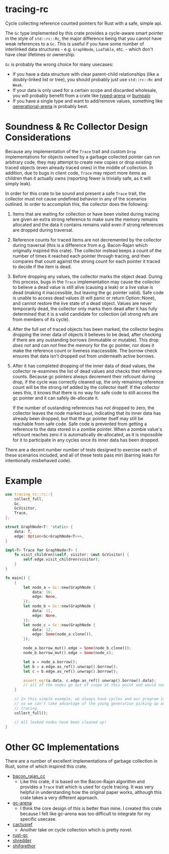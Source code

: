 # tracing-rc
Cycle collecting reference counted pointers for Rust with a safe, simple api.

The `Gc` type implemented by this crate provides a cycle-aware smart pointer in the style of
`std::rc::Rc`, the major difference being that you cannot have weak references to a `Gc`. This is
useful if you have some number of interlinked data structures - e.g. `GraphNode`, `LuaTable`, etc. -
which don't have clear lifetimes or ownership.

`Gc` is probably the wrong choice for many usecases:
- If you have a data structure with clear parent-child relationships (like a doubly-linked list or
  tree), you should probably just use `std::rc::Rc` and `Weak`.
- If your data is only used for a certain scope and discarded wholesale, you will probably benefit
  from a crate like [typed-arena](https://lib.rs/crates/typed-arena) or
  [bumpalo](https://crates.io/crates/bumpalo)
- If you have a single type and want to add/remove values, something like
  [generational-arena](https://lib.rs/crates/generational-arena) is probably best.

# Soundness & Rc Collector Design Considerations
Because any implementation of the `Trace` trait and custom `Drop` implementations for objects
owned by a garbage collected pointer can run arbitrary code, they may attempt to create new copies or
drop existing traced objects (even already traced ones) in the middle of collection. In addition,
due to bugs in client code, `Trace` may report more items as children than it actually owns
(reporting fewer is trivially safe, as it will simply leak).

In order for this crate to be sound and present a safe `Trace` trait, the collector must not
cause undefined behavior in any of the scenarios outlined. In order to accomplish this, the
collector does the following:
1. Items that are waiting for collection or have been visited during tracing are given an extra
   strong reference to make sure the memory remains allocated and the data it contains remains valid
   even if strong references are dropped during traversal.
2. Reference counts for traced items are not decremented by the collector during traversal (this is
   a difference from e.g. Bacon-Rajan which originally inspired this crate). The collector instead
   keeps a count of the number of times it reached each pointer through tracing, and then compares
   that count against the strong count for each pointer it traced to decide if the item is dead.
3. Before dropping any values, the collector marks the object dead. During this process, bugs in the
   `Trace` implementation may cause the collector to believe a dead value is still alive
   (causing a leak) or a live value is dead (making it inaccessible, but leaving the gc pointer
   valid). Safe code is unable to access dead values (it will panic or return Option::None), and
   cannot restore the live state of a dead object. Values are never temporarily dead, the collector
   only marks them dead after it has fully determined that it is a valid candidate for collection
   (all strong refs are from members of its cycle).
4. After the full set of traced objects has been marked, the collector begins dropping the inner
   data of objects it believes to be dead, after checking if there are any oustanding borrows
   (immutable or mutable). This drop _does not_ and _can not_ free the memory for the gc pointer,
   nor does it make the reference count or liveness inaccessible. The borrow check ensures that data
   isn't dropped out from underneath active borrows.
5. After it has completed dropping of the inner data of dead values, the collector re-examines the
   list of dead values and checks their reference counts. Because gc pointers always decrement their
   refcount during drop, if the cycle was correctly cleaned up, the only remaining reference count
   will be the strong ref added by the collector itself. If the collector sees this, it knows that
   there is no way for safe code to still access the gc pointer and it can safely de-allocate it.
   
   If the number of oustanding references has _not_ dropped to zero, the collector leaves the node
   marked `Dead`, indicating that its inner data has already been dropped, but that the gc pointer
   itself may still be reachable from safe code. Safe code is prevented from getting a reference to
   the data stored in a zombie pointer. When a zombie value's refcount reaches zero it is
   automatically de-allocated, as it is impossible for it to participate in any cycles once its
   inner data has been dropped.

There are a decent number number of tests designed to exercise each of these scenarios included, and all
of these tests pass miri (barring leaks for intentionally misbehaved code).

# Example
```rs
use tracing_rc::rc::{
    collect_full,
    Gc,
    GcVisitor,
    Trace,
};

struct GraphNode<T: 'static> {
    data: T,
    edge: Option<Gc<GraphNode<T>>>,
}

impl<T> Trace for GraphNode<T> {
    fn visit_children(&self, visitor: &mut GcVisitor) {
        self.edge.visit_children(visitor);
    }
}

fn main() {
    {
        let node_a = Gc::new(GraphNode {
            data: 10,
            edge: None,
        });
        let node_b = Gc::new(GraphNode {
            data: 11,
            edge: None,
        });
        let node_c = Gc::new(GraphNode {
            data: 12,
            edge: Some(node_a.clone()),
        });

        node_a.borrow_mut().edge = Some(node_b.clone());
        node_b.borrow_mut().edge = Some(node_c);

        let a = node_a.borrow();
        let b = a.edge.as_ref().unwrap().borrow();
        let c = b.edge.as_ref().unwrap().borrow();

        assert_eq!(a.data, c.edge.as_ref().unwrap().borrow().data);
        // all of the nodes go out of scope at this point and would normally be leaked.
    }

    // In this simple example, we always have cycles and our program is complete after this,
    // so we can't take advantage of the young generation picking up acyclic pointers without
    // tracing.
    collect_full();

    // All leaked nodes have been cleaned up!
}

```

# Other GC Implementations
There are a number of excellent implementations of garbage collection in Rust, some of which
inspired this crate.
* [bacon_rajan_cc](https://crates.io/crates/bacon_rajan_cc)
    * Like this crate, it is based on the Bacon-Rajan algorithm and provides a `Trace` trait which
      is used for cycle tracing. It was very helpful in understanding how the original paper works,
      although this crate takes a very different approach.
* [gc-arena](https://crates.io/crates/gc-arena)
    * I think the core design of this is better than mine. I created this crate because I felt like
      gc-arena was too difficult to integrate for my specific usecase.
* [cactusref](https://crates.io/crates/cactusref)
    * Another take on cycle collection which is pretty novel.
* [rust-gc](https://crates.io/crates/gc)
* [shredder](https://crates.io/crates/shredder)
* [shifgrethor](https://github.com/withoutboats/shifgrethor)